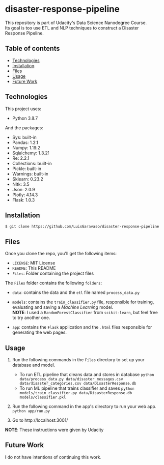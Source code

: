 # disaster-response-pipeline
This repository is part of Udacity's Data Science Nanodegree Course. \
Its goal is too use ETL and NLP techniques to construct a Disaster Response Pipeline.

## Table of contents
* [Technologies](#Technologies)
* [Installation](#Installation)
* [Files](#Files)
* [Usage](#Usage)
* [Future Work](#Future-Work)

## Technologies

This project uses:

* Python 3.8.7

And the packages:

* Sys: built-in
* Pandas: 1.2.1
* Numpy: 1.19.2
* Sqlalchemy: 1.3.21
* Re: 2.2.1
* Collections: built-in
* Pickle: built-in
* Warnings: built-in
* Sklearn: 0.23.2
* Nltk: 3.5
* Json: 2.0.9
* Plotly: 4.14.3
* Flask: 1.0.3

## Installation

```
$ git clone https://github.com/LuisGaravaso/disaster-response-pipeline
```

## Files

Once you clone the repo, you'll get the following items:

* `LICENSE`: MIT License
* `README`: This README
* `Files`: Folder containing the project files

The `Files` folder contains the following `folders`:

* `data`: contains the data and the `etl` file named `process_data.py`
* `models`: contains the `train_classifier.py` file, responsible for training, evaluating and saving a *Machine Learning* model. \
  **NOTE**: I used a `RandomForestClassifier` from `scikit-learn`, but feel free to try another one.

* `app`: contains the `Flask` application and the `.html` files responsible for generating the web pages.

## Usage

1. Run the following commands in the `Files` directory to set up your database and model.

    - To run ETL pipeline that cleans data and stores in database
        `python data/process_data.py data/disaster_messages.csv data/disaster_categories.csv data/DisasterResponse.db`
    - To run ML pipeline that trains classifier and saves
        `python models/train_classifier.py data/DisasterResponse.db models/classifier.pkl`

2. Run the following command in the app's directory to run your web app.
    `python app/run.py`

3. Go to http://localhost:3001/

**NOTE**: These instructions were given by Udacity

## Future Work

I do not have intentions of continuing this work.
